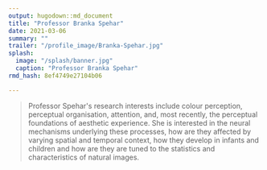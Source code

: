 ```yaml
---
output: hugodown::md_document
title: "Professor Branka Spehar"
date: 2021-03-06
summary: ""
trailer: "/profile_image/Branka-Spehar.jpg"
splash:
  image: "/splash/banner.jpg"
  caption: "Professor Branka Spehar"
rmd_hash: 8ef4749e27104b06

---
```


> Professor Spehar's research interests include colour perception, perceptual organisation, attention, and, most recently, the perceptual foundations of aesthetic experience. She is interested in the neural mechanisms underlying these processes, how are they affected by varying spatial and temporal context, how they develop in infants and children and how are they are tuned to the statistics and characteristics of natural images.

